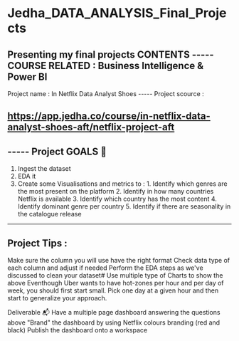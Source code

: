 # Jedha_DATA_ANALYSIS_Final_Projects
Presenting my final projects
CONTENTS
----- COURSE RELATED : Business Intelligence & Power BI
-
Project name : In Netflix Data Analyst Shoes
----- Project scource : 

https://app.jedha.co/course/in-netflix-data-analyst-shoes-aft/netflix-project-aft 
-
----- Project GOALS 🎯
-
  1. Ingest the dataset
  2. EDA it
  3. Create some Visualisations and metrics to :
    1. Identify which genres are the most present on the platform
    2. Identify in how many countries Netflix is available
    3. Identify which country has the most content
    4. Identify dominant genre per country
    5. Identify if there are seasonality in the catalogue release

-----
Project Tips :
-
Make sure the column you will use have the right format
Check data type of each column and adjust if needed
Perform the EDA steps as we've discussed to clean your dataset#
Use multiple type of Charts to show the above
Eventhough Uber wants to have hot-zones per hour and per day of week, you should first start small.
Pick one day at a given hour and then start to generalize your approach.

Deliverable 📬
Have a multiple page dashboard answering the questions above
"Brand" the dashboard by using Netflix colours branding (red and black)
Publish the dashboard onto a workspace